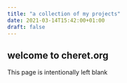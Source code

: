 ```yaml
---
title: "a collection of my projects"
date: 2021-03-14T15:42:00+01:00
draft: false
---
```


## welcome to cheret.org

This page is intentionally left blank
